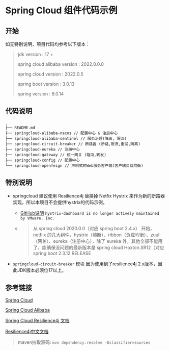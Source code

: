 # Spring Cloud 组件代码示例

## 开始

如无特别说明，项目代码均参考以下版本：

> jdk version : 17 +
>
> spring cloud alibaba version : 2022.0.0.0
> 
> spring cloud version : 2022.0.5
>
> spring boot version : 3.0.13
>
> spring version : 6.0.14

## 代码说明

```text
.
├── README.md
├── springcloud-alibaba-nacos // 配置中心 & 注册中心
├── springcloud-alibaba-sentinel // 服务治理(降级, 限流)
├── springcloud-circuit-breaker // 断路器 (断路,限流,重试,隔离)
├── springcloud-eureka // 注册中心
├── springcloud-gateway // 统一网关 (路由,转发)
├── springcloud-config // 配置中心
└── springcloud-openfeign // 声明式的Web服务客户端(客户端负载均衡)
```

## 特别说明

* springcloud 建议使用 Resilience4j 替换掉 Netfix Hystrix 来作为新的断路器实现，所以本项目不会提供hystrix的代码示例。

  * [GitHub说明]([https://github.com/spring-attic/hystrix-dashboard) `hystrix-dashboard is no longer actively maintained by VMware, Inc.`
  
  * > 从 spring cloud 2020.0.0（对应 spring boot 2.4.x） 开始，netflix 的几大组件，hystrix（熔断）、ribbon（负载均衡）、zuul（网关）、eureka（注册中心），除了 eureka 外，其他全部不能用了。能确保没问题的最新版本是 spring cloud Hoxton.SR12（对应 spring boot 2.3.12.RELEASE
  
* `springcloud-circuit-breaker` 模块 因为使用到了resilience4j 2.x版本，因此JDK版本必须位17以上。

## 参考链接
[Spring Cloud ](https://spring.io/projects/spring-cloud)

[Spring Cloud Alibaba](https://sca.aliyun.com/)

[Spring Cloud Resilience4j 文档](https://spring.io/projects/spring-cloud-circuitbreaker)

[Resilience4j中文文档](https://github.com/lmhmhl/Resilience4j-Guides-Chinese/blob/main/getting-start/Introduction.md)

> maven拉取源码: `mvn dependency:resolve -Dclassifier=sources `